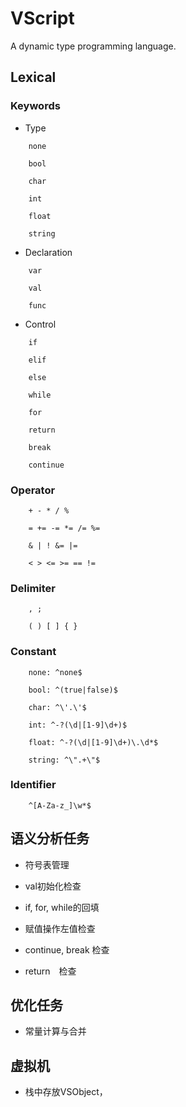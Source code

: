 # VScript

A dynamic type programming language.

## Lexical

### Keywords

* Type

```
    none

    bool

    char

    int

    float

    string
```

* Declaration

```
    var

    val

    func
```

* Control

```
    if

    elif

    else

    while

    for

    return

    break

    continue
```

### Operator

```
    + - * / %

    = += -= *= /= %=

    & | ! &= |=

    < > <= >= == !=
```

### Delimiter

```
    , ;

    ( ) [ ] { }
```

### Constant

```
    none: ^none$

    bool: ^(true|false)$

    char: ^\'.\'$

    int: ^-?(\d|[1-9]\d+)$

    float: ^-?(\d|[1-9]\d+)\.\d*$

    string: ^\".+\"$
```

### Identifier

```
    ^[A-Za-z_]\w*$
```

## 语义分析任务

* 符号表管理

* val初始化检查

* if, for, while的回填

* 赋值操作左值检查

* continue, break 检查

* return　检查

## 优化任务

* 常量计算与合并

## 虚拟机

* 栈中存放VSObject，
